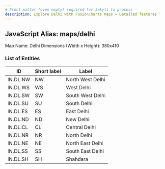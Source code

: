 ```yaml
---
# Front matter (even empty) required for Jekyll to process
description: Explore Delhi with FusionCharts Maps – Detailed features for seamless integration. Try now & enhance your data visualization today! 
---
```


## JavaScript Alias: maps/delhi

Map Name: Delhi
Dimensions (Width x Height): 380x410






### List of Entities

ID | Short label | Label
---|---|---|
IN.DL.NW|NW|North West Delhi
IN.DL.WS|WS|West Delhi
IN.DL.SW|SW|South West Delhi
IN.DL.SU|SU|South Delhi
IN.DL.ES|ES|East Delhi
IN.DL.ND|ND|New Delhi
IN.DL.CL|CL|Central Delhi
IN.DL.NR|NR|North Delhi
IN.DL.NE|NE|North East Delhi
IN.DL.SS|SS|South East Delhi
IN.DL.SH|SH|Shahdara